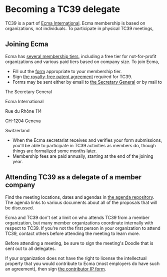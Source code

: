 # Becoming a TC39 delegate

TC39 is a part of [Ecma International](http://www.ecma-international.org/). Ecma membership is based on organizations, not individuals. To participate in physical TC39 meetings, 

## Joining Ecma

Ecma has [several membership tiers](http://www.ecma-international.org/memento/join.htm), including a free tier for not-for-profit organizations and various paid tiers based on company size. To join Ecma,
- Fill out the [form](http://www.ecma-international.org/memento/join.htm) appropriate to your membership tier.
- Sign [the royalty-free patent agreement](https://www.ecma-international.org/memento/TC39-RF-TG.htm) required for TC39.
- Forms may be sent either by email to [the Secretary General](mailto:istvan@ecma-international.org) or by mail to

The Secretary General

Ecma International

Rue du Rhône 114

CH-1204 Geneva

Switzerland

- When the Ecma secretariat receives and verifies your form submissions, you'll be able to participate in TC39 activities as members do, though things are formalized some months later.
- Membership fees are paid annually, starting at the end of the joining year.

## Attending TC39 as a delegate of a member company

Find the meeting locations, dates and agendas in [the agenda repository](https://github.com/tc39/agendas/). The agenda links to various documents about all of the proposals that will be discussed.

Ecma and TC39 don't set a limit on who attends TC39 from a member organization, but many member organizations coordinate internally with respect to TC39. If you're not the first person in your organization to attend TC39, contact others before attending the meeting to learn more.

Before attending a meeting, be sure to sign the meeting's Doodle that is sent out to all delegates.

If your organization does not have the right to license the intellectual property that you would contribute to Ecma (most employers do have such an agreement), then sign [the contributor IP form](https://tc39.github.io/agreements/contributor/).
